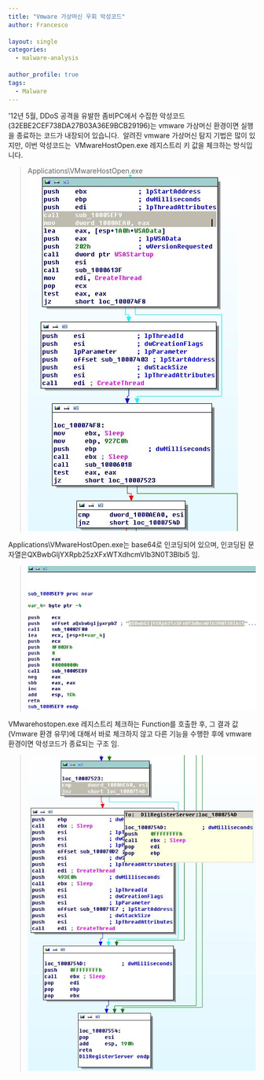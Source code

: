 ```yaml
---
title: "Vmware 가상머신 우회 악성코드"
author: Francesco

layout: single
categories:
  - malware-analysis

author_profile: true
tags:
  - Malware
---
```

'12년 5월, DDoS 공격을 유발한 좀비PC에서 수집한 악성코드(32EBE2CEF738DA27B03A36E9BCB29196)는 vmware 가상머신 환경이면 실행을 종료하는 코드가 내장되어 있습니다.  알려진 vmware 가상머신 탐지 기법은 많이 있지만, 이번 악성코드는  VMwareHostOpen.exe 레지스트리 키 값을 체크하는 방식입니다.

> Applications\\VMwareHostOpen.exe
> ![parse](/images/vmware_bypass_1.jpeg)

Applications\\VMwareHostOpen.exe는 base64로 인코딩되어 있으며, 인코딩된 문자열은QXBwbGljYXRpb25zXFxWTXdhcmVIb3N0T3Blbi5 임.
> ![parse](/images/vmware_bypass_2.jpeg)

VMwarehostopen.exe 레지스트리 체크하는 Function를 호출한 후, 그 결과 값(Vmware 환경 유무)에 대해서 바로 체크하지 않고 다른 기능을 수행한 후에 vmware 환경이면 악성코드가 종료되는 구조 임.

> ![parse](/images/vmware_bypass_3.jpeg)
